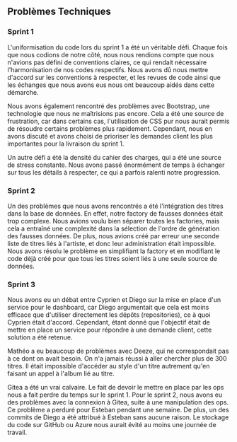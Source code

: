## Problèmes Techniques

### Sprint 1

L'uniformisation du code lors du sprint 1 a été un véritable défi. Chaque fois
que nous codions de notre côté, nous nous rendions compte que nous n'avions pas
défini de conventions claires, ce qui rendait nécessaire l'harmonisation de nos
codes respectifs. Nous avons dû nous mettre d'accord sur les conventions à
respecter, et les revues de code ainsi que les échanges que nous avons eus nous
ont beaucoup aidés dans cette démarche.

Nous avons également rencontré des problèmes avec Bootstrap, une technologie que
nous ne maîtrisions pas encore. Cela a été une source de frustration, car dans
certains cas, l'utilisation de CSS pur nous aurait permis de résoudre certains
problèmes plus rapidement. Cependant, nous en avons discuté et avons choisi de
prioriser les demandes client les plus importantes pour la livraison du
sprint 1.

Un autre défi a été la densité du cahier des charges, qui a été une source de
stress constante. Nous avons passé énormément de temps à échanger sur tous les
détails à respecter, ce qui a parfois ralenti notre progression.

### Sprint 2

Un des problèmes que nous avons rencontrés a été l'intégration des titres dans
la base de données. En effet, notre factory de fausses données était trop
complexe. Nous avions voulu bien séparer toutes les factories, mais cela a
entraîné une complexité dans la sélection de l'ordre de génération des fausses
données. De plus, nous avions créé par erreur une seconde liste de titres liés à
l'artiste, et donc leur administration était impossible. Nous avons résolu le
problème en simplifiant la factory et en modifiant le code déjà créé pour que
tous les titres soient liés à une seule source de données.

### Sprint 3

Nous avons eu un débat entre Cyprien et Diego sur la mise en place d'un service
pour le dashboard, car Diego argumentait que cela est moins efficace que
d'utiliser directement les dépôts (repositories), ce à quoi Cyprien était
d'accord. Cependant, étant donné que l'objectif était de mettre en place un
service pour répondre à une demande client, cette solution a été retenue.

Mathéo a eu beaucoup de problèmes avec Deeze, qui ne correspondait pas à ce dont
on avait besoin. On n'a jamais réussi à aller chercher plus de 300 titres. Il
était impossible d'accéder au style d'un titre autrement qu'en faisant un appel
à l'album lié au titre.

Gitea a été un vrai calvaire. Le fait de devoir le mettre en place par les ops
nous a fait perdre du temps sur le sprint 1. Pour le sprint 2, nous avons eu des
problèmes avec la connexion à Gitea, suite à une manipulation des ops. Ce
problème a perduré pour Esteban pendant une semaine. De plus, un des commits de
Diego a été attribué à Esteban sans aucune raison. Le stockage du code sur
GitHub ou Azure nous aurait évité au moins une journée de travail.
